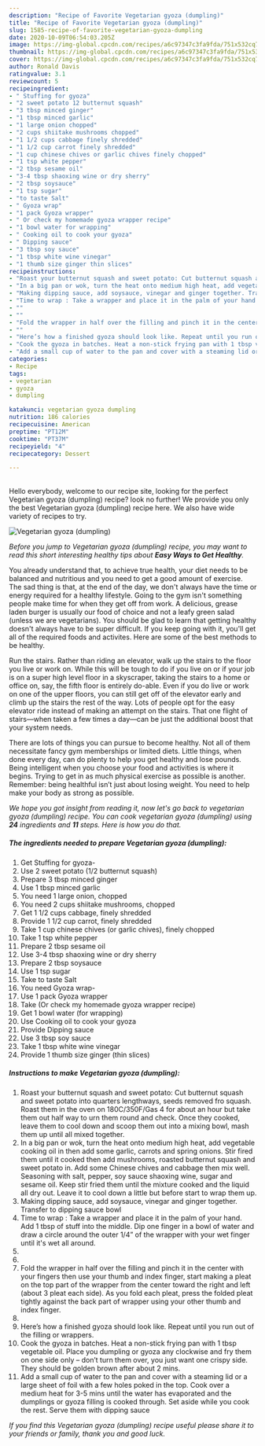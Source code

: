 ```yaml
---
description: "Recipe of Favorite Vegetarian gyoza (dumpling)"
title: "Recipe of Favorite Vegetarian gyoza (dumpling)"
slug: 1585-recipe-of-favorite-vegetarian-gyoza-dumpling
date: 2020-10-09T06:54:03.205Z
image: https://img-global.cpcdn.com/recipes/a6c97347c3fa9fda/751x532cq70/vegetarian-gyoza-dumpling-recipe-main-photo.jpg
thumbnail: https://img-global.cpcdn.com/recipes/a6c97347c3fa9fda/751x532cq70/vegetarian-gyoza-dumpling-recipe-main-photo.jpg
cover: https://img-global.cpcdn.com/recipes/a6c97347c3fa9fda/751x532cq70/vegetarian-gyoza-dumpling-recipe-main-photo.jpg
author: Ronald Davis
ratingvalue: 3.1
reviewcount: 5
recipeingredient:
- " Stuffing for gyoza"
- "2 sweet potato 12 butternut squash"
- "3 tbsp minced ginger"
- "1 tbsp minced garlic"
- "1 large onion chopped"
- "2 cups shiitake mushrooms chopped"
- "1 1/2 cups cabbage finely shredded"
- "1 1/2 cup carrot finely shredded"
- "1 cup chinese chives or garlic chives finely chopped"
- "1 tsp white pepper"
- "2 tbsp sesame oil"
- "3-4 tbsp shaoxing wine or dry sherry"
- "2 tbsp soysauce"
- "1 tsp sugar"
- "to taste Salt"
- " Gyoza wrap"
- "1 pack Gyoza wrapper"
- " Or check my homemade gyoza wrapper recipe"
- "1 bowl water for wrapping"
- " Cooking oil to cook your gyoza"
- " Dipping sauce"
- "3 tbsp soy sauce"
- "1 tbsp white wine vinegar"
- "1 thumb size ginger thin slices"
recipeinstructions:
- "Roast your butternut squash and sweet potato: Cut butternut squash and sweet potato into quarters lengthways, seeds removed fro squash. Roast them in the oven on 180C/350F/Gas 4 for about an hour but take them out half way to urn them round and check. Once they cooked, leave them to cool down and scoop them out into a mixing bowl, mash them up until all mixed together."
- "In a big pan or wok, turn the heat onto medium high heat, add vegetable cooking oil in then add some garlic, carrots and spring onions. Stir fired them until it cooked then add mushrooms, roasted butternut squash and sweet potato in. Add some Chinese chives and cabbage then mix well. Seasoning with salt, pepper, soy sauce shaoxing wine, sugar and sesame oil. Keep stir fried them until the mixture cooked and the liquid all dry out. Leave it to cool down a little but before start to wrap them up."
- "Making dipping sauce, add soysauce, vinegar and ginger together. Transfer to dipping sauce bowl"
- "Time to wrap : Take a wrapper and place it in the palm of your hand. Add 1 tbsp of stuff into the middle. Dip one finger in a bowl of water and draw a circle around the outer 1/4” of the wrapper with your wet finger until it&#39;s wet all around."
- ""
- ""
- "Fold the wrapper in half over the filling and pinch it in the center with your fingers then use your thumb and index finger, start making a pleat on the top part of the wrapper from the center toward the right and left (about 3 pleat each side). As you fold each pleat, press the folded pleat tightly against the back part of wrapper using your other thumb and index finger."
- ""
- "Here’s how a finished gyoza should look like. Repeat until you run out of the filling or wrappers."
- "Cook the gyoza in batches. Heat a non-stick frying pan with 1 tbsp vegetable oil. Place you dumpling or gyoza any clockwise and fry them on one side only – don’t turn them over, you just want one crispy side. They should be golden brown after about 2 mins."
- "Add a small cup of water to the pan and cover with a steaming lid or a large sheet of foil with a few holes poked in the top. Cook over a medium heat for 3-5 mins until the water has evaporated and the dumplings or gyoza filling is cooked through. Set aside while you cook the rest. Serve them with dipping sauce"
categories:
- Recipe
tags:
- vegetarian
- gyoza
- dumpling

katakunci: vegetarian gyoza dumpling 
nutrition: 186 calories
recipecuisine: American
preptime: "PT12M"
cooktime: "PT37M"
recipeyield: "4"
recipecategory: Dessert

---
```

<br>
Hello everybody, welcome to our recipe site, looking for the perfect Vegetarian gyoza (dumpling) recipe? look no further! We provide you only the best Vegetarian gyoza (dumpling) recipe here. We also have wide variety of recipes to try.
<br>


![Vegetarian gyoza (dumpling)](https://img-global.cpcdn.com/recipes/a6c97347c3fa9fda/751x532cq70/vegetarian-gyoza-dumpling-recipe-main-photo.jpg)

<i>Before you jump to Vegetarian gyoza (dumpling) recipe, you may want to read this short interesting healthy tips about <strong>Easy Ways to Get Healthy</strong>.</i>

You already understand that, to achieve true health, your diet needs to be balanced and nutritious and you need to get a good amount of exercise. The sad thing is that, at the end of the day, we don't always have the time or energy required for a healthy lifestyle. Going to the gym isn't something people make time for when they get off from work. A delicious, grease laden burger is usually our food of choice and not a leafy green salad (unless we are vegetarians). You should be glad to learn that getting healthy doesn't always have to be super difficult. If you keep going with it, you'll get all of the required foods and activites. Here are some of the best methods to be healthy.

Run the stairs. Rather than riding an elevator, walk up the stairs to the floor you live or work on. While this will be tough to do if you live on or if your job is on a super high level floor in a skyscraper, taking the stairs to a home or office on, say, the fifth floor is entirely do-able. Even if you do live or work on one of the upper floors, you can still get off of the elevator early and climb up the stairs the rest of the way. Lots of people opt for the easy elevator ride instead of making an attempt on the stairs. That one flight of stairs—when taken a few times a day—can be just the additional boost that your system needs. 

There are lots of things you can pursue to become healthy. Not all of them necessitate fancy gym memberships or limited diets. Little things, when done every day, can do plenty to help you get healthy and lose pounds. Being intelligent when you choose your food and activities is where it begins. Trying to get in as much physical exercise as possible is another. Remember: being healthful isn’t just about losing weight. You need to help make your body as strong as possible. 


<i>We hope you got insight from reading it, now let's go back to vegetarian gyoza (dumpling) recipe. You can cook vegetarian gyoza (dumpling) using <strong>24</strong> ingredients and <strong>11</strong> steps. Here is how you do that.
</i>

##### The ingredients needed to prepare Vegetarian gyoza (dumpling):

1. Get  Stuffing for gyoza-
1. Use 2 sweet potato (1/2 butternut squash)
1. Prepare 3 tbsp minced ginger
1. Use 1 tbsp minced garlic
1. You need 1 large onion, chopped
1. You need 2 cups shiitake mushrooms, chopped
1. Get 1 1/2 cups cabbage, finely shredded
1. Provide 1 1/2 cup carrot, finely shredded
1. Take 1 cup chinese chives (or garlic chives), finely chopped
1. Take 1 tsp white pepper
1. Prepare 2 tbsp sesame oil
1. Use 3-4 tbsp shaoxing wine or dry sherry
1. Prepare 2 tbsp soysauce
1. Use 1 tsp sugar
1. Take to taste Salt
1. You need  Gyoza wrap-
1. Use 1 pack Gyoza wrapper
1. Take  (Or check my homemade gyoza wrapper recipe)
1. Get 1 bowl water (for wrapping)
1. Use  Cooking oil to cook your gyoza
1. Provide  Dipping sauce
1. Use 3 tbsp soy sauce
1. Take 1 tbsp white wine vinegar
1. Provide 1 thumb size ginger (thin slices)


##### Instructions to make Vegetarian gyoza (dumpling):

1. Roast your butternut squash and sweet potato: Cut butternut squash and sweet potato into quarters lengthways, seeds removed fro squash. Roast them in the oven on 180C/350F/Gas 4 for about an hour but take them out half way to urn them round and check. Once they cooked, leave them to cool down and scoop them out into a mixing bowl, mash them up until all mixed together.
1. In a big pan or wok, turn the heat onto medium high heat, add vegetable cooking oil in then add some garlic, carrots and spring onions. Stir fired them until it cooked then add mushrooms, roasted butternut squash and sweet potato in. Add some Chinese chives and cabbage then mix well. Seasoning with salt, pepper, soy sauce shaoxing wine, sugar and sesame oil. Keep stir fried them until the mixture cooked and the liquid all dry out. Leave it to cool down a little but before start to wrap them up.
1. Making dipping sauce, add soysauce, vinegar and ginger together. Transfer to dipping sauce bowl
1. Time to wrap : Take a wrapper and place it in the palm of your hand. Add 1 tbsp of stuff into the middle. Dip one finger in a bowl of water and draw a circle around the outer 1/4” of the wrapper with your wet finger until it&#39;s wet all around.
1. 
1. 
1. Fold the wrapper in half over the filling and pinch it in the center with your fingers then use your thumb and index finger, start making a pleat on the top part of the wrapper from the center toward the right and left (about 3 pleat each side). As you fold each pleat, press the folded pleat tightly against the back part of wrapper using your other thumb and index finger.
1. 
1. Here’s how a finished gyoza should look like. Repeat until you run out of the filling or wrappers.
1. Cook the gyoza in batches. Heat a non-stick frying pan with 1 tbsp vegetable oil. Place you dumpling or gyoza any clockwise and fry them on one side only – don’t turn them over, you just want one crispy side. They should be golden brown after about 2 mins.
1. Add a small cup of water to the pan and cover with a steaming lid or a large sheet of foil with a few holes poked in the top. Cook over a medium heat for 3-5 mins until the water has evaporated and the dumplings or gyoza filling is cooked through. Set aside while you cook the rest. Serve them with dipping sauce


<i>If you find this Vegetarian gyoza (dumpling) recipe useful please share it to your friends or family, thank you and good luck.</i>
